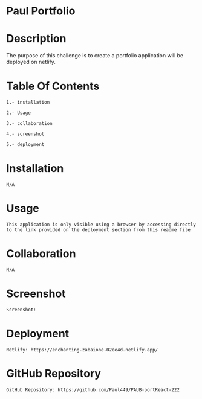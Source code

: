 # Paul Portfolio

# Description
The purpose of this challenge is to create a portfolio application will be deployed on netlify.

# Table Of Contents

    1.- installation

    2.- Usage

    3.- collaboration

    4.- screenshot

    5.- deployment

# Installation

    N/A

# Usage

    This application is only visible using a browser by accessing directly to the link provided on the deployment section from this readme file

# Collaboration

    N/A

# Screenshot

    Screenshot:

# Deployment

    Netlify: https://enchanting-zabaione-02ee4d.netlify.app/

# GitHub Repository

    GitHub Repository: https://github.com/Paul449/PAUB-portReact-222